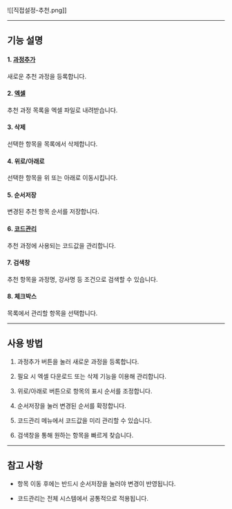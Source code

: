 ![[직접설정-추천.png]]

---
## 기능 설명 

#### 1. [과정추가](추천-과정추가.md)

새로운 추천 과정을 등록합니다.

#### 2. [엑셀](엑셀.md)

추천 과정 목록을 엑셀 파일로 내려받습니다.

#### 3. 삭제

선택한 항목을 목록에서 삭제합니다.

#### 4. 위로/아래로

선택한 항목을 위 또는 아래로 이동시킵니다.

#### 5. 순서저장

변경된 추천 항목 순서를 저장합니다.

#### 6. [코드관리](직접설정-코드관리.md)

추천 과정에 사용되는 코드값을 관리합니다.

#### 7. 검색창

추천 항목을 과정명, 강사명 등 조건으로 검색할 수 있습니다.

#### 8. 체크박스

목록에서 관리할 항목을 선택합니다.

---

## 사용 방법

1. 과정추가 버튼을 눌러 새로운 과정을 등록합니다.
    
2. 필요 시 엑셀 다운로드 또는 삭제 기능을 이용해 관리합니다.
    
3. 위로/아래로 버튼으로 항목의 표시 순서를 조정합니다.
    
4. 순서저장을 눌러 변경된 순서를 확정합니다.
    
5. 코드관리 메뉴에서 코드값을 미리 관리할 수 있습니다.
    
6. 검색창을 통해 원하는 항목을 빠르게 찾습니다.
    

---

## 참고 사항

- 항목 이동 후에는 반드시 순서저장을 눌러야 변경이 반영됩니다.
    
- 코드관리는 전체 시스템에서 공통적으로 적용됩니다.